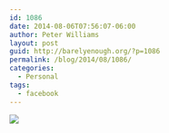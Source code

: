 ```yaml
---
id: 1086
date: 2014-08-06T07:56:07-06:00
author: Peter Williams
layout: post
guid: http://barelyenough.org/?p=1086
permalink: /blog/2014/08/1086/
categories:
  - Personal
tags:
  - facebook
---
```

<div>
  <img src='https://fbcdn-sphotos-g-a.akamaihd.net/hphotos-ak-xpa1/t31.0-8/q71/s720x720/10583054_10152281195893339_2586297025201120276_o.jpg' style='max-width:600px;' /></p> 
  
  <div>
  </div>
</div>
